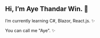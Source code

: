<h2> Hi, I’m Aye Thandar Win. 👋</h2> 
<p>  I’m currently learning C#, Blazor, React.js. ✨</p> 
<p> You can call me "Aye". ✨ </p>

<!---
ayethandar07/ayethandar07 is a ✨ special ✨ repository because its `README.md` (this file) appears on your GitHub profile.
You can click the Preview link to take a look at your changes.
--->
